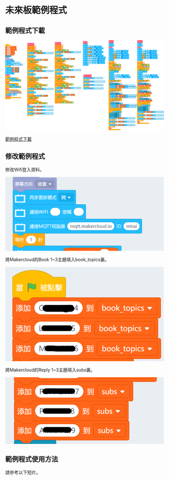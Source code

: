 # 未來板範例程式

## 範例程式下載

![](./images/futureboardcode1.png)

[範例程式下載](booksharing.sb3)

## 修改範例程式

修改Wifi登入資料。

![](./images/futureboardcode2.png)

將Makercloud的Book 1~3主題填入book_topics裏。

![](./images/futureboardcode3.png)

將Makercloud的Reply 1~3主題填入subs裏。

![](./images/futureboardcode4.png)

## 範例程式使用方法

請參考以下短片。